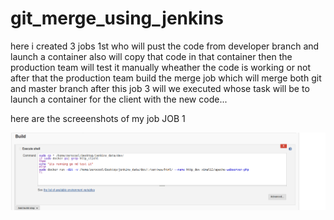 # git_merge_using_jenkins
here i  created 3 jobs 
1st who will pust the code from developer branch and launch a container  also will copy that code in that container then the production team will test it manually  wheather the code is working or not after that the production team build the merge job  which will merge both git and master branch  after this job 3 will we executed whose task will be to launch a container for the client with the new code...

here are the screeenshots of my job
JOB 1

![alt text](https://github.com/zerocool-11/git_merge_using_jenkins/blob/master/images/1.png?raw=true)
